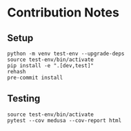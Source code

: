 # Contribution Notes

## Setup
```
python -m venv test-env --upgrade-deps
source test-env/bin/activate
pip install -e ".[dev,test]"
rehash
pre-commit install
```

## Testing
```
source test-env/bin/activate
pytest --cov medusa --cov-report html
```
